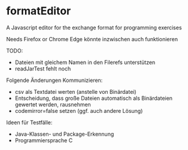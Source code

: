 # formatEditor

A Javascript editor for the exchange format for programming exercises

Needs Firefox or Chrome
Edge könnte inzwischen auch funktionieren


TODO:

- Dateien mit gleichem Namen in den Filerefs unterstützen
- readJarTest fehlt noch

Folgende Änderungen Kommunizieren:
- csv als Textdatei werten (anstelle von Binärdatei)
- Entscheidung, dass große Dateien automatisch als Binärdateien gewertet werden, rausnehmen
- codemirror=false setzen (ggf. auch andere Lösung)


Ideen für Testfälle:
- Java-Klassen- und Package-Erkennung
- Programmiersprache C

